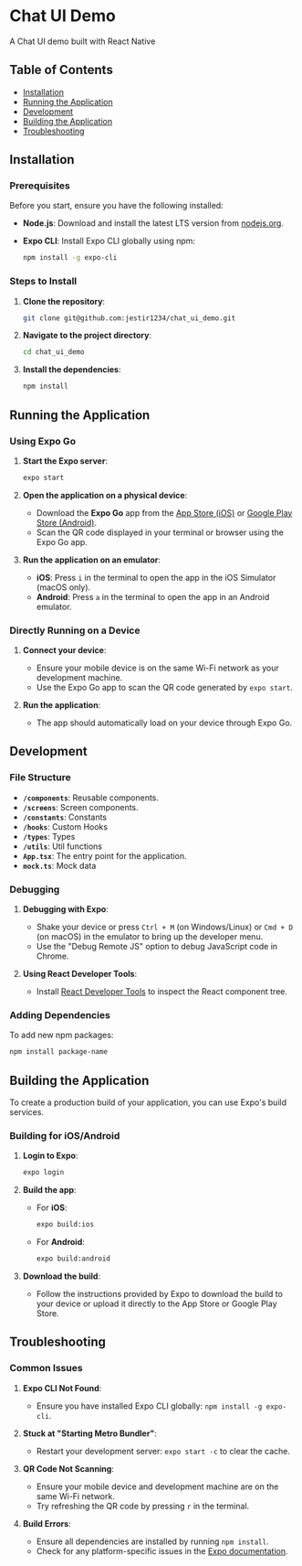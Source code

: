 # Chat UI Demo

A Chat UI demo built with React Native

## Table of Contents

- [Installation](#installation)
- [Running the Application](#running-the-application)
- [Development](#development)
- [Building the Application](#building-the-application)
- [Troubleshooting](#troubleshooting)

## Installation

### Prerequisites

Before you start, ensure you have the following installed:

- **Node.js**: Download and install the latest LTS version from [nodejs.org](https://nodejs.org/).
- **Expo CLI**: Install Expo CLI globally using npm:

  ```bash
  npm install -g expo-cli
  ```

### Steps to Install

1. **Clone the repository**:

   ```bash
   git clone git@github.com:jestir1234/chat_ui_demo.git
   ```

2. **Navigate to the project directory**:

   ```bash
   cd chat_ui_demo
   ```

3. **Install the dependencies**:

   ```bash
   npm install
   ```

## Running the Application

### Using Expo Go

1. **Start the Expo server**:

   ```bash
   expo start
   ```

2. **Open the application on a physical device**:

   - Download the **Expo Go** app from the [App Store (iOS)](https://apps.apple.com/app/expo-go/id982107779) or [Google Play Store (Android)](https://play.google.com/store/apps/details?id=host.exp.exponent).
   - Scan the QR code displayed in your terminal or browser using the Expo Go app.

3. **Run the application on an emulator**:

   - **iOS**: Press `i` in the terminal to open the app in the iOS Simulator (macOS only).
   - **Android**: Press `a` in the terminal to open the app in an Android emulator.

### Directly Running on a Device

1. **Connect your device**:

   - Ensure your mobile device is on the same Wi-Fi network as your development machine.
   - Use the Expo Go app to scan the QR code generated by `expo start`.

2. **Run the application**:
   - The app should automatically load on your device through Expo Go.

## Development

### File Structure

- **`/components`**: Reusable components.
- **`/screens`**: Screen components.
- **`/constants`**: Constants
- **`/hooks`**: Custom Hooks
- **`/types`**: Types
- **`/utils`**: Util functions
- **`App.tsx`**: The entry point for the application.
- **`mock.ts`**: Mock data

### Debugging

1. **Debugging with Expo**:

   - Shake your device or press `Ctrl + M` (on Windows/Linux) or `Cmd + D` (on macOS) in the emulator to bring up the developer menu.
   - Use the "Debug Remote JS" option to debug JavaScript code in Chrome.

2. **Using React Developer Tools**:
   - Install [React Developer Tools](https://reactjs.org/blog/2019/08/15/new-react-devtools.html) to inspect the React component tree.

### Adding Dependencies

To add new npm packages:

```bash
npm install package-name
```

## Building the Application

To create a production build of your application, you can use Expo's build services.

### Building for iOS/Android

1. **Login to Expo**:

   ```bash
   expo login
   ```

2. **Build the app**:

   - For **iOS**:

     ```bash
     expo build:ios
     ```

   - For **Android**:

     ```bash
     expo build:android
     ```

3. **Download the build**:
   - Follow the instructions provided by Expo to download the build to your device or upload it directly to the App Store or Google Play Store.

## Troubleshooting

### Common Issues

1. **Expo CLI Not Found**:

   - Ensure you have installed Expo CLI globally: `npm install -g expo-cli`.

2. **Stuck at "Starting Metro Bundler"**:

   - Restart your development server: `expo start -c` to clear the cache.

3. **QR Code Not Scanning**:

   - Ensure your mobile device and development machine are on the same Wi-Fi network.
   - Try refreshing the QR code by pressing `r` in the terminal.

4. **Build Errors**:
   - Ensure all dependencies are installed by running `npm install`.
   - Check for any platform-specific issues in the [Expo documentation](https://docs.expo.dev/).
